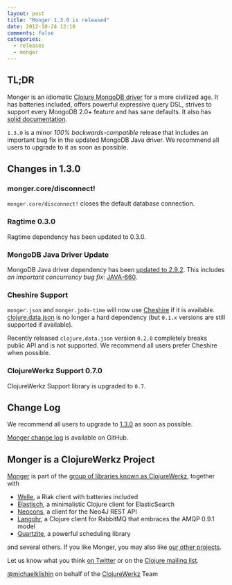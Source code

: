 ```yaml
---
layout: post
title: "Monger 1.3.0 is released"
date: 2012-10-24 12:10
comments: false
categories: 
  - releases
  - monger
---
```


## TL;DR

Monger is an idiomatic [Clojure MongoDB driver](http://clojuremongodb.info) for a more civilized age.
It has batteries included, offers powerful expressive query DSL, strives to support every MongoDB 2.0+ feature and has sane defaults.
It also has [solid documentation](http://clojuremongodb.info).

`1.3.0` is a minor *100% backwards-compatible* release that includes an important bug fix in the updated MongoDB Java driver.
We recommend all users to upgrade to it as soon as possible.


## Changes in 1.3.0

### monger.core/disconnect!

`monger.core/disconnect!` closes the default database connection.


### Ragtime 0.3.0

Ragtime dependency has been updated to 0.3.0.


### MongoDB Java Driver Update

MongoDB Java driver dependency has been [updated to 2.9.2](https://jira.mongodb.org/secure/ReleaseNote.jspa?projectId=10006&version=11891). This
includes *an important concurrency bug fix*: [JAVA-660](https://jira.mongodb.org/browse/JAVA-660).


### Cheshire Support

`monger.json` and `monger.joda-time` will now use [Cheshire](https://github.com/dakrone/cheshire) if it is available.
[clojure.data.json](https://github.com/clojure/data.json) is no longer a hard dependency (but `0.1.x` versions are still supported if available).

Recently released `clojure.data.json` version `0.2.0` completely breaks public API and is not supported. We recommend
all users prefer Cheshire when possible.


### ClojureWerkz Support 0.7.0

ClojureWerkz Support library is upgraded to `0.7`.


## Change Log

We recommend all users to upgrade to [1.3.0](https://clojars.org/com.novemberain/monger/versions/1.3.0) as soon as possible.

[Monger change log](https://github.com/michaelklishin/monger/blob/master/ChangeLog.md) is available on GitHub.



## Monger is a ClojureWerkz Project

[Monger](http://clojuremongodb.info) is part of the [group of libraries known as ClojureWerkz](http://clojurewerkz.org), together with

 * [Welle](http://clojureriak.info), a Riak client with batteries included
 * [Elastisch](http://clojureelasticsearch.info), a minimalistic Clojure client for ElasticSearch
 * [Neocons](http://clojureneo4j.info), a client for the Neo4J REST API
 * [Langohr](http://clojurerabbitmq.info), a Clojure client for RabbitMQ that embraces the AMQP 0.9.1 model
 * [Quartzite](http://clojurequartz.info), a powerful scheduling library

and several others. If you like Monger, you may also like [our other projects](http://clojurewerkz.org).

Let us know what you think [on Twitter](http://twitter.com/clojurewerkz) or on the [Clojure mailing list](https://groups.google.com/group/clojure).


[@michaelklishin](http://twitter.com/michaelklishin) on behalf of the [ClojureWerkz](http://clojurewerkz.org) Team
